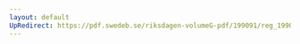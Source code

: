 ```yaml
---
layout: default
UpRedirect: https://pdf.swedeb.se/riksdagen-volumeG-pdf/199091/reg_199091/reg_199091_1089.pdf
---
```

